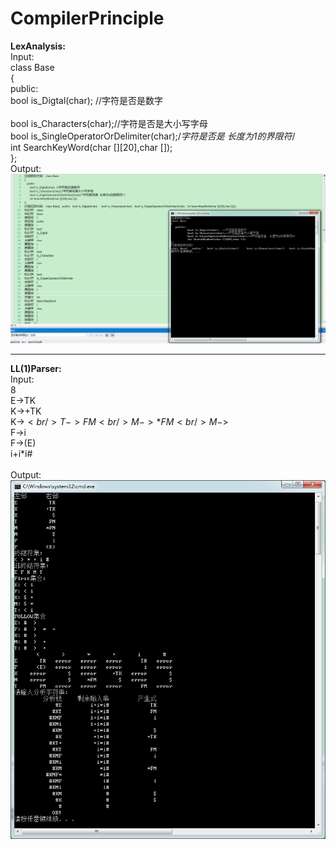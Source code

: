 # CompilerPrinciple
**LexAnalysis:**<br/>
Input:<br/>
class Base<br/>
{<br/>
public:<br/>
bool is_Digtal(char);  //字符是否是数字<br/>	
bool is_Characters(char);//字符是否是大小写字母<br/>
bool is_SingleOperatorOrDelimiter(char);/*字符是否是  长度为1的界限符*/<br/>
int SearchKeyWord(char [][20],char []);<br/>
};<br/>
Output:<br/>![image](https://github.com/Chinese-Dd/CompilerPrinciple/blob/master/LexAnalysis_Output.png)<br/>   

--------------------------------------------------------------------------

**LL(1)Parser:**<br/>
Input:<br/>
8<br/>
E->TK<br/>
K->+TK<br/>
K->$<br/>
T->FM<br/>
M->*FM<br/>
M->$<br/>
F->i<br/>
F->(E)<br/>
i+i\*i# <br/>  
Output:<br/>![image](https://github.com/Chinese-Dd/CompilerPrinciple/blob/master/LL(1)_Output.png)<br/>  
